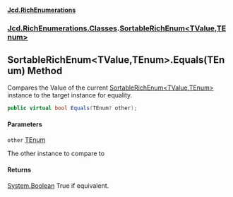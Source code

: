 #### [Jcd.RichEnumerations](index.md 'index')
### [Jcd.RichEnumerations.Classes](Jcd.RichEnumerations.Classes.md 'Jcd.RichEnumerations.Classes').[SortableRichEnum&lt;TValue,TEnum&gt;](Jcd.RichEnumerations.Classes.SortableRichEnum_TValue,TEnum_.md 'Jcd.RichEnumerations.Classes.SortableRichEnum<TValue,TEnum>')

## SortableRichEnum<TValue,TEnum>.Equals(TEnum) Method

Compares the Value of the current [SortableRichEnum&lt;TValue,TEnum&gt;](Jcd.RichEnumerations.Classes.SortableRichEnum_TValue,TEnum_.md 'Jcd.RichEnumerations.Classes.SortableRichEnum<TValue,TEnum>') instance to the
target instance for equality.

```csharp
public virtual bool Equals(TEnum? other);
```
#### Parameters

<a name='Jcd.RichEnumerations.Classes.SortableRichEnum_TValue,TEnum_.Equals(TEnum).other'></a>

`other` [TEnum](Jcd.RichEnumerations.Classes.SortableRichEnum_TValue,TEnum_.md#Jcd.RichEnumerations.Classes.SortableRichEnum_TValue,TEnum_.TEnum 'Jcd.RichEnumerations.Classes.SortableRichEnum<TValue,TEnum>.TEnum')

The other instance to compare to

#### Returns
[System.Boolean](https://docs.microsoft.com/en-us/dotnet/api/System.Boolean 'System.Boolean')
True if equivalent.